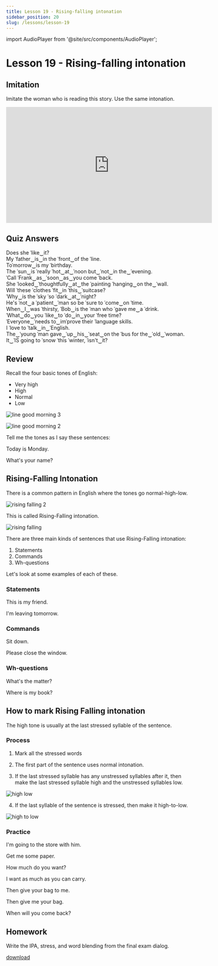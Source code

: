 ```yaml
---
title: Lesson 19 - Rising-falling intonation
sidebar_position: 20
slug: /lessons/lesson-19
---
```


import AudioPlayer from '@site/src/components/AudioPlayer';

# Lesson 19 - Rising-falling intonation

## Imitation

Imitate the woman who is reading this story. Use the same intonation.

<iframe width="560" height="315" src="https://www.youtube.com/embed/mymcbIesjIM" title="YouTube video player" frameborder="0" allow="accelerometer; autoplay; clipboard-write; encrypted-media; gyroscope; picture-in-picture" allowfullscreen></iframe>

## Quiz Answers

Does she ˈlike‿it?  
My ˈfather‿is‿in the ˈfront‿of the ˈline.  
Toˈmorrow‿is my ˈbirthday.  
The ˈsun‿is ˈreally ˈhot‿at‿ˈnoon but‿ˈnot‿in the‿ˈevening.  
ˈCall ˈFrank‿as‿ˈsoon‿as‿you come ˈback.  
She ˈlooked‿ˈthoughtfully‿at‿the ˈpainting ˈhanging‿on the‿ˈwall.  
Will ˈthese ˈclothes ˈfit‿in ˈthis‿ˈsuitcase?  
ˈWhy‿is the ˈsky ˈso ˈdark‿at‿ˈnight?  
He's ˈnot‿a ˈpatient‿ˈman so be ˈsure to ˈcome‿on ˈtime.  
When‿I‿was ˈthirsty, ˈBob‿is the ˈman who ˈgave me‿a ˈdrink.  
ˈWhat‿do‿you ˈlike‿to ˈdo‿in‿your ˈfree time?  
ˈEveryone‿ˈneeds to‿imˈprove their ˈlanguage skills.  
I ˈlove to ˈtalk‿in‿ˈEnglish.  
The‿ˈyoung ˈman gave‿ˈup‿his‿ˈseat‿on the ˈbus for the‿ˈold‿ˈwoman.  
It‿ˈIS going to ˈsnow ˈthis ˈwinter, ˈisn't‿it?  

<AudioPlayer src="/uploads/2021/05/19-1.mp3" />

## Review

Recall the four basic tones of English:
- Very high
- High
- Normal
- Low

![line good morning 3](/uploads/2020/05/line-good-morning-3.png)

![line good morning 2](/uploads/2020/05/line-good-morning-2.png)

Tell me the tones as I say these sentences:

Today is Monday.

What's your name?

<AudioPlayer src="/uploads/2021/05/19-2.mp3" />

## Rising-Falling Intonation

There is a common pattern in English where the tones go normal-high-low.

![rising falling 2](/uploads/2020/05/rising-falling-2.png)

This is called Rising-Falling intonation.

![rising falling](/uploads/2020/05/rising-falling.png)

There are three main kinds of sentences that use Rising-Falling intonation:
1. Statements
2. Commands
3. Wh-questions

Let's look at some examples of each of these.

### Statements

This is my friend.

I'm leaving tomorrow.

<AudioPlayer src="/uploads/2021/05/19-3.mp3" />

### Commands

Sit down.

Please close the window.

<AudioPlayer src="/uploads/2021/05/19-4.mp3" />

### Wh-questions

What's the matter?

Where is my book?

<AudioPlayer src="/uploads/2021/05/19-5.mp3" />

## How to mark Rising Falling intonation

The high tone is usually at the last stressed syllable of the sentence.

### Process

1. Mark all the stressed words

2. The first part of the sentence uses normal intonation.

3. If the last stressed syllable has any unstressed syllables after it, then make the last stressed syllable high and the unstressed syllables low.

![high low](/uploads/2020/05/high-low.png)

4. If the last syllable of the sentence is stressed, then make it high-to-low.

![high to low](/uploads/2020/05/high-to-low.png)

### Practice

I'm going to the store with him.

Get me some paper.

How much do you want?

I want as much as you can carry.

Then give your bag to me.

Then give me your bag.

When will you come back?

<AudioPlayer src="/uploads/2021/05/19-6.mp3" />

## Homework

Write the IPA, stress, and word blending from the final exam dialog.

<AudioPlayer src="/uploads/2020/05/Good-morning-Susan.mp3" />

[download](/uploads/2020/05/Good-morning-Susan.mp3)